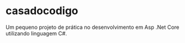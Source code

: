 # casadocodigo

Um pequeno projeto de prática no desenvolvimento em Asp .Net Core utilizando linguagem C#.
